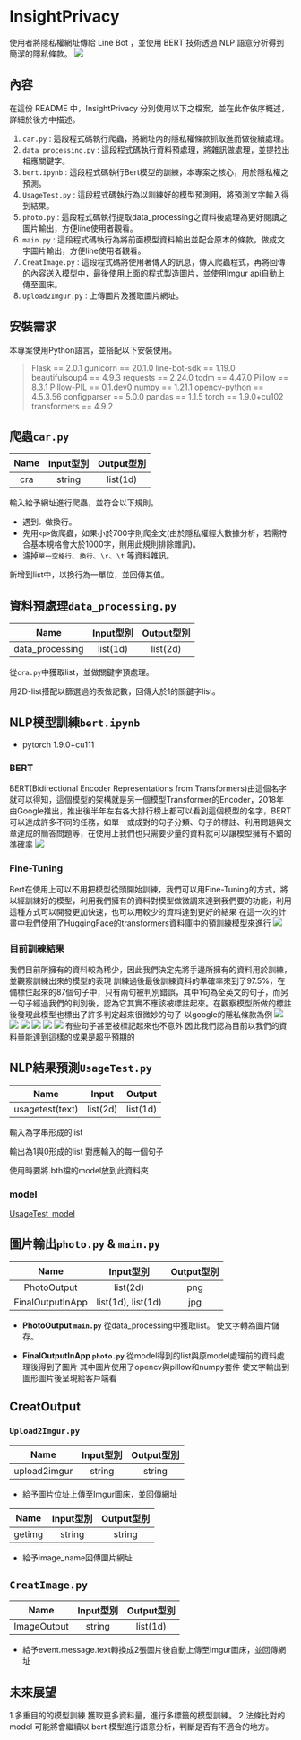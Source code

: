 # InsightPrivacy
使用者將隱私權網址傳給 Line Bot ，並使用 BERT 技術透過 NLP 語意分析得到簡潔的隱私條款。
![](https://i.imgur.com/6PXos9R.png)

## 內容
在這份 README 中，InsightPrivacy 分別使用以下之檔案，並在此作依序概述，詳細於後方中描述。

1. `car.py` : 這段程式碼執行爬蟲，將網址內的隱私權條款抓取進而做後續處理。
2. `data_processing.py` : 這段程式碼執行資料預處理，將雜訊做處理，並提找出相應關鍵字。
3. `bert.ipynb` : 這段程式碼執行Bert模型的訓練，本專案之核心，用於隱私權之預測。
4. `UsageTest.py` : 這段程式碼執行為以訓練好的模型預測用，將預測文字輸入得到結果。
5. `photo.py` :   這段程式碼執行提取data_processing之資料後處理為更好閱讀之圖片輸出，方便line使用者觀看。
6. `main.py` : 這段程式碼執行為將前面模型資料輸出並配合原本的條款，做成文字圖片輸出，方便line使用者觀看。
7. `CreatImage.py` : 這段程式碼將使用著傳入的訊息，傳入爬蟲程式，再將回傳的內容送入模型中，最後使用上面的程式製造圖片，並使用Imgur api自動上傳至圖床。
8. `Upload2Imgur.py` : 上傳圖片及獲取圖片網址。
## 安裝需求
本專案使用Python語言，並搭配以下安裝使用。

>Flask == 2.0.1
gunicorn == 20.1.0
line-bot-sdk == 1.19.0 
beautifulsoup4 == 4.9.3
requests == 2.24.0
tqdm == 4.47.0
Pillow == 8.3.1
Pillow-PIL == 0.1.dev0
numpy == 1.21.1
opencv-python == 4.5.3.56
configparser == 5.0.0
pandas == 1.1.5
torch == 1.9.0+cu102
transformers == 4.9.2



## 爬蟲`car.py`
| Name | Input型別 | Output型別 |
|:----:|:---------:|:----------:|
| cra  |  string   |  list(1d)  |

輸入給予網址進行爬蟲，並符合以下規則。

- 遇到`。`做換行。
- 先用`<p>`做爬蟲，如果小於700字則爬全文(由於隱私權經大數據分析，若需符合基本規格會大於1000字，則用此規則排除雜訊)。
- 濾掉`單一空格行`、`換行`、`\r`、`\t` 等資料雜訊。

新增到list中，以換行為一單位，並回傳其值。

## 資料預處理`data_processing.py`
|      Name       | Input型別 | Output型別 |
|:---------------:|:---------:|:----------:|
| data_processing | list(1d)  |  list(2d)  |

從`cra.py`中獲取list，並做關鍵字預處理。

用2D-list搭配以篩選過的表做記數，回傳大於1的關鍵字list。

## NLP模型訓練`bert.ipynb`
- pytorch 1.9.0+cu111
### BERT
BERT(Bidirectional Encoder Representations from Transformers)由這個名字就可以得知，這個模型的架構就是另一個模型Transformer的Encoder，2018年由Google推出，推出後半年左右各大排行榜上都可以看到這個模型的名字，BERT可以達成許多不同的任務，如單一或成對的句子分類、句子的標註、利用問題與文章達成的簡答問題等，在使用上我們也只需要少量的資料就可以讓模型擁有不錯的準確率
![](https://i.imgur.com/qiswWqU.png)
### Fine-Tuning
Bert在使用上可以不用把模型從頭開始訓練，我們可以用Fine-Tuning的方式，將以經訓練好的模型，利用我們擁有的資料對模型做微調來達到我們要的功能，利用這種方式可以開發更加快速，也可以用較少的資料達到更好的結果
在這一次的計畫中我們使用了HuggingFace的transformers資料庫中的預訓練模型來進行
![](https://i.imgur.com/QTNVDr6.jpg)
### 目前訓練結果
我們目前所擁有的資料較為稀少，因此我們決定先將手邊所擁有的資料用於訓練，並觀察訓練出來的模型的表現
訓練過後最後訓練資料的準確率來到了97.5%，在備標住起來的87個句子中，只有兩句被判別錯誤，其中1句為全英文的句子，而另一句子經過我們的判別後，認為它其實不應該被標註起來。在觀察模型所做的標註後發現此模型也標出了許多判定起來很微妙的句子
以google的隱私條款為例
![](https://i.imgur.com/uWvvh4i.jpg)
![](https://i.imgur.com/18DqtYs.jpg)
![](https://i.imgur.com/MuuYPrA.jpg)
![](https://i.imgur.com/cHUt46h.jpg)
![](https://i.imgur.com/kuKQavW.jpg)
![](https://i.imgur.com/LXeEkzN.jpg)
有些句子甚至被標記起來也不意外
因此我們認為目前以我們的資料量能達到這樣的成果是超乎預期的



## NLP結果預測`UsageTest.py`
|Name | Input | Output |
| -------- | -------- | -------- |
| usagetest(text) |  list(2d)  | list(1d)  |

輸入為字串形成的list
 
輸出為1與0形成的list 對應輸入的每一個句子

使用時要將.bth檔的model放到此資料夾
### model
[UsageTest_model](https://drive.google.com/drive/u/0/folders/1-4fiUJ98LI-fe_7OVm3Qsu0pDLPO2mTO)


## 圖片輸出`photo.py` & `main.py`
| Name        | Input型別   | Output型別  |
| :-----------: |:-----------:| :-----------:|
| PhotoOutput | list(2d)| png    |
| FinalOutputInApp | list(1d), list(1d)| jpg |

- **PhotoOutput `main.py`** 
從data_processing中獲取list。
使文字轉為圖片儲存。

- **FinalOutputInApp `photo.py`**
從model得到的list與原model處理前的資料處理後得到了圖片
其中圖片使用了opencv與pillow和numpy套件
使文字輸出到圖形圖片後呈現給客戶端看

## CreatOutput
### `Upload2Imgur.py`
| Name        | Input型別   | Output型別  |
| :-----------: |:-----------:| :-----------:|
| upload2imgur| string      | string    |
- 給予圖片位址上傳至Imgur圖床，並回傳網址

| Name        | Input型別   | Output型別  |
| :-----------: |:-----------:| :-----------:|
| getimg      | string      | string    |
- 給予image_name回傳圖片網址
## `CreatImage.py`
| Name        | Input型別   | Output型別  |
| :-----------: |:-----------:| :-----------:|
| ImageOutput | string      | list(1d)    |
- 給予event.message.text轉換成2張圖片後自動上傳至Imgur圖床，並回傳網址
## 未來展望
1.多重目的的模型訓練
    獲取更多資料量，進行多標籤的模型訓練。
2.法條比對的model
    可能將會繼續以 bert 模型進行語意分析，判斷是否有不適合的地方。
